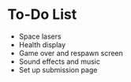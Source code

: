# To-Do List

- Space lasers
- Health display
- Game over and respawn screen
- Sound effects and music
- Set up submission page

